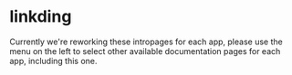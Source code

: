 # linkding

Currently we're reworking these intropages for each app, please use the menu on the left to select other available documentation pages for each app, including this one.
